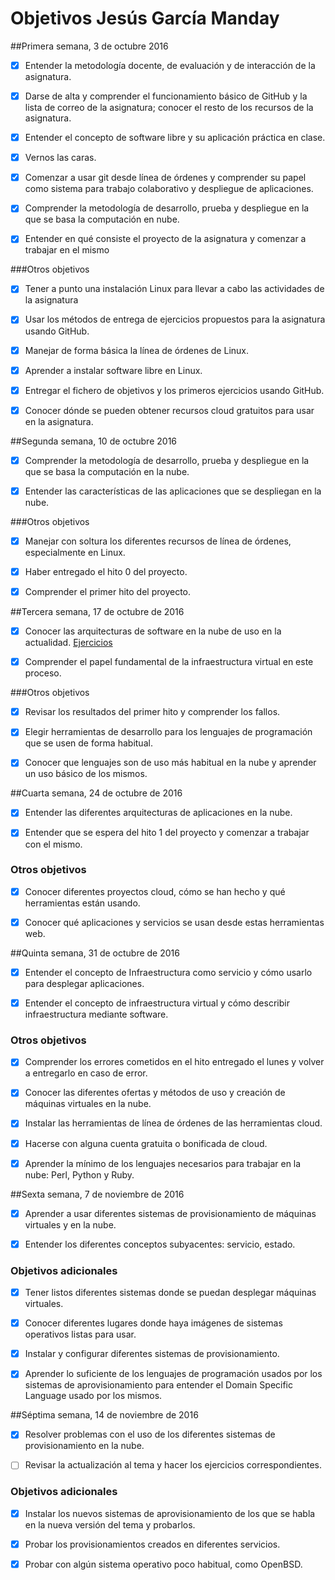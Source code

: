 # Objetivos Jesús García Manday

##Primera semana, 3 de octubre 2016

- [x] Entender la metodología docente, de evaluación y de interacción de la asignatura.

- [x] Darse de alta y comprender el funcionamiento básico de GitHub y la lista de correo de la asignatura; conocer el resto de los recursos de la asignatura.

- [x] Entender el concepto de software libre y su aplicación práctica en clase.

- [x] Vernos las caras.

- [x] Comenzar a usar git desde línea de órdenes y comprender su papel como sistema para trabajo colaborativo y despliegue de aplicaciones.

- [x] Comprender la metodología de desarrollo, prueba y despliegue en la que se basa la computación en nube.

- [x] Entender en qué consiste el proyecto de la asignatura y comenzar a trabajar en el mismo

###Otros objetivos 


- [x] Tener a punto una instalación Linux para llevar a cabo las actividades de la asignatura

- [x] Usar los métodos de entrega de ejercicios propuestos para la asignatura usando GitHub.

- [x] Manejar de forma básica la línea de órdenes de Linux.

- [x] Aprender a instalar software libre en Linux.

- [x] Entregar el fichero de objetivos y los primeros ejercicios usando GitHub.

- [x] Conocer dónde se pueden obtener recursos cloud gratuitos para usar en la asignatura.


##Segunda semana, 10 de octubre 2016

- [x] Comprender la metodología de desarrollo, prueba y despliegue en la que se basa la computación en la nube.

- [x] Entender las características de las aplicaciones que se despliegan en la nube.


###Otros objetivos

- [x] Manejar con soltura los diferentes recursos de línea de órdenes, especialmente en Linux.

- [x] Haber entregado el hito 0 del proyecto.

- [x] Comprender el primer hito del proyecto.


##Tercera semana, 17 de octubre de 2016

- [x] Conocer las arquitecturas de software en la nube de uso en la actualidad.  [Ejercicios](https://github.com/jmanday/EjerciciosCC16-17/tree/master/Tercera%20semana%2C%2017%20octubre%202016)

- [x] Comprender el papel fundamental de la infraestructura virtual en este proceso.


###Otros objetivos

- [x] Revisar los resultados del primer hito y comprender los fallos.

- [x] Elegir herramientas de desarrollo para los lenguajes de programación que se usen de forma habitual.

- [x] Conocer que lenguajes son de uso más habitual en la nube y aprender un uso básico de los mismos.


##Cuarta semana, 24 de octubre de 2016

- [x] Entender las diferentes arquitecturas de aplicaciones en la nube.

- [x] Entender que se espera del hito 1 del proyecto y comenzar a trabajar con el mismo.

### Otros objetivos

- [x] Conocer diferentes proyectos cloud, cómo se han hecho y qué herramientas están usando.

- [x] Conocer qué aplicaciones y servicios se usan desde estas herramientas web.


##Quinta semana, 31 de octubre de 2016

- [x] Entender el concepto de Infraestructura como servicio y cómo usarlo para desplegar aplicaciones.

- [x] Entender el concepto de infraestructura virtual y cómo describir infraestructura mediante software.

### Otros objetivos

- [x] Comprender los errores cometidos en el hito entregado el lunes y volver a entregarlo en caso de error.

- [x] Conocer las diferentes ofertas y métodos de uso y creación de máquinas virtuales en la nube.

- [x] Instalar las herramientas de línea de órdenes de las herramientas cloud.

- [x] Hacerse con alguna cuenta gratuita o bonificada de cloud.

- [x] Aprender la mínimo de los lenguajes necesarios para trabajar en la nube: Perl, Python y Ruby.


##Sexta semana, 7 de noviembre de 2016

- [x] Aprender a usar diferentes sistemas de provisionamiento de máquinas virtuales y en la nube.

- [x] Entender los diferentes conceptos subyacentes: servicio, estado.

### Objetivos adicionales

- [x] Tener listos diferentes sistemas donde se puedan desplegar máquinas virtuales.

- [x] Conocer diferentes lugares donde haya imágenes de sistemas operativos listas para usar.

- [x] Instalar y configurar diferentes sistemas de provisionamiento.

- [x] Aprender lo suficiente de los lenguajes de programación usados por los sistemas de aprovisionamiento para entender el Domain Specific Language usado por los mismos.


##Séptima semana, 14 de noviembre de 2016

- [x] Resolver problemas con el uso de los diferentes sistemas de provisionamiento en la nube.

- [ ] Revisar la actualización al tema y hacer los ejercicios correspondientes.

### Objetivos adicionales

- [x] Instalar los nuevos sistemas de aprovisionamiento de los que se habla en la nueva versión del tema y probarlos.

- [x] Probar los provisionamientos creados en diferentes servicios.

- [x] Probar con algún sistema operativo poco habitual, como OpenBSD. 